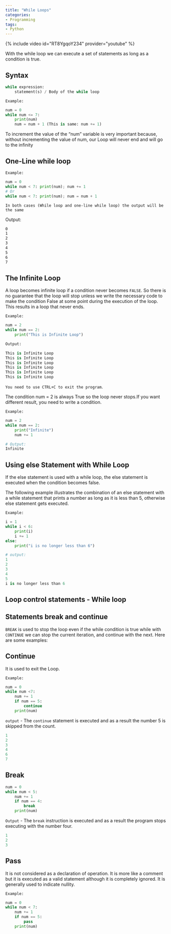 ```yaml
---
title: "While Loops"
categories:
- Programming
tags:
- Python
---
```


{% include video id="RT8YgqoY234" provider="youtube" %}

With the while loop we can execute a set of statements as long as a condition is true.

## Syntax

```python
while expression:
    statement(s) / Body of the while loop
```

`Example:`

```python
num = 0
while num <= 7:
    print(num)
    num = num + 1 (This is same: num += 1)
```

To increment the value of the “num” variable is very important because, without incrementing the value of num, our Loop will never end and will go to the infinity

## One-Line while loop

`Example:`

```python
num = 0
while num < 7: print(num); num += 1 
# Or 
while num < 7: print(num); num = num + 1
```

`In both cases (While loop and one-line while loop) the output will be the same`

Output:

```txt
0
1
2
3
4
5
6
7
```

## The Infinite Loop

A loop becomes infinite loop if a condition never becomes `FALSE`.
So there is no guarantee that the loop will stop unless we write the necessary code to make the condition False at some point during the execution of the loop. This results in a loop that never ends.

`Example:`

```python
num = 2
while num == 2:
    print("This is Infinite Loop")

Output:

This is Infinite Loop
This is Infinite Loop
This is Infinite Loop
This is Infinite Loop
This is Infinite Loop
This is Infinite Loop

```

`You need to use CTRL+C to exit the program`.

The condition num = 2 is always True so the loop never stops.If you want different result, you need to write a condition.

`Example:`

```python
num = 2
while num == 2:
    print("Infinite")
    num += 1

# Output:
Infinite
```

## Using else Statement with While Loop

If the else statement is used with a while loop, the else statement is executed when the condition becomes false.

The following example illustrates the combination of an else statement with a while statement that prints a number as long as it is less than 5, otherwise else statement gets executed.

`Example:`

```python
i = 1
while i < 6:
    print(i)
    i += 1
else:
    print("i is no longer less than 6")

# output:
1
2
3
4
5
i is no longer less than 6
```

## Loop control statements - While loop

## Statements break and continue

`BREAK` is used to stop the loop even if the while condition is true while with  `CONTINUE` we can stop the current iteration, and continue with the next. Here are some examples:

## Continue

It is used to exit the Loop.

`Example:`

```python
num = 0
while num <7:
    num += 1
    if num == 5:
        continue
    print(num)
```

`output` - The `continue` statement is executed and as a result the number 5 is skipped from the count.

```python 
1
2
3
4
6
7
```

## Break

```python
num = 0
while num < 5:
    num += 1
    if num == 4:
        break
    print(num)
```

`Output` - The `break` instruction is executed and as a result the program stops executing with the number four.

```python
1
2
3
```

## Pass

It is not considered as a declaration of operation. It is more like a comment but it is executed as a valid statement although it is completely ignored. It is generally used to indicate nullity.

`Example:`

```python
num = 0
while num < 7:
    num += 1
    if num == 5:
        pass
    print(num)
```
